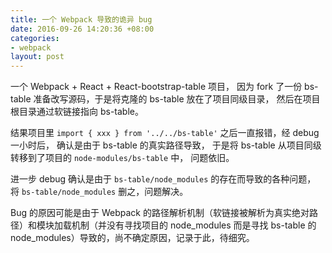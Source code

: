 ```yaml
---
title: 一个 Webpack 导致的诡异 bug
date: 2016-09-26 14:20:36 +08:00
categories:
- webpack
layout: post
---
```


一个 Webpack + React + React-bootstrap-table 项目，
因为 fork 了一份 bs-table 准备改写源码，于是将克隆的 bs-table 放在了项目同级目录，
然后在项目根目录通过软链接指向 bs-table。

结果项目里 `import { xxx } from '../../bs-table'` 之后一直报错，经 debug 一小时后，
确认是由于 bs-table 的真实路径导致，
于是将 bs-table 从项目同级转移到了项目的 `node-modules/bs-table` 中，
问题依旧。

进一步 debug 确认是由于 `bs-table/node_modules` 的存在而导致的各种问题，
将 `bs-table/node_modules` 删之，问题解决。

Bug 的原因可能是由于 Webpack 的路径解析机制（软链接被解析为真实绝对路径）和模块加载机制（并没有寻找项目的 node_modules 而是寻找 bs-table 的 node_modules）导致的，尚不确定原因，记录于此，待细究。
